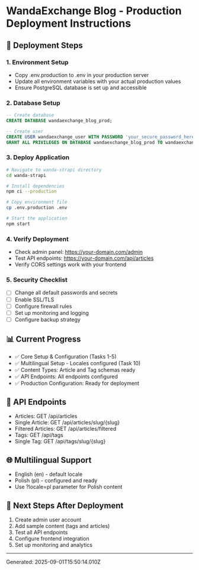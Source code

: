 
# WandaExchange Blog - Production Deployment Instructions

## 🚀 Deployment Steps

### 1. Environment Setup
- Copy .env.production to .env in your production server
- Update all environment variables with your actual production values
- Ensure PostgreSQL database is set up and accessible

### 2. Database Setup
```sql
-- Create database
CREATE DATABASE wandaexchange_blog_prod;

-- Create user
CREATE USER wandaexchange_user WITH PASSWORD 'your_secure_password_here';
GRANT ALL PRIVILEGES ON DATABASE wandaexchange_blog_prod TO wandaexchange_user;
```

### 3. Deploy Application
```bash
# Navigate to wanda-strapi directory
cd wanda-strapi

# Install dependencies
npm ci --production

# Copy environment file
cp .env.production .env

# Start the application
npm start
```

### 4. Verify Deployment
- Check admin panel: https://your-domain.com/admin
- Test API endpoints: https://your-domain.com/api/articles
- Verify CORS settings work with your frontend

### 5. Security Checklist
- [ ] Change all default passwords and secrets
- [ ] Enable SSL/TLS
- [ ] Configure firewall rules
- [ ] Set up monitoring and logging
- [ ] Configure backup strategy

## 📊 Current Progress
- ✅ Core Setup & Configuration (Tasks 1-5)
- ✅ Multilingual Setup - Locales configured (Task 10)
- ✅ Content Types: Article and Tag schemas ready
- ✅ API Endpoints: All endpoints configured
- ✅ Production Configuration: Ready for deployment

## 🔗 API Endpoints
- Articles: GET /api/articles
- Single Article: GET /api/articles/slug/{slug}
- Filtered Articles: GET /api/articles/filtered
- Tags: GET /api/tags
- Single Tag: GET /api/tags/slug/{slug}

## 🌐 Multilingual Support
- English (en) - default locale
- Polish (pl) - configured and ready
- Use ?locale=pl parameter for Polish content

## 📝 Next Steps After Deployment
1. Create admin user account
2. Add sample content (tags and articles)
3. Test all API endpoints
4. Configure frontend integration
5. Set up monitoring and analytics

---
Generated: 2025-09-01T15:50:14.010Z
